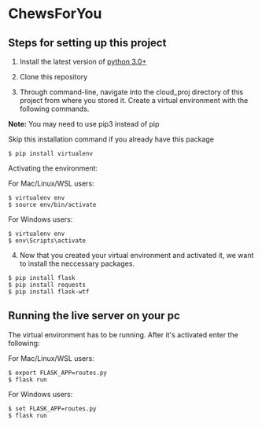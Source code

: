 # ChewsForYou

## Steps for setting up this project

1. Install the latest version of [python 3.0+](https://www.python.org/downloads/)

2. Clone this repository



3. Through command-line, navigate into the cloud_proj directory of this project from where you stored it. Create a virtual environment with the following commands.

**Note:** You may need to use pip3 instead of pip

Skip this installation command if you already have this package
```
$ pip install virtualenv
```

Activating the environment:

For Mac/Linux/WSL users:
```
$ virtualenv env
$ source env/bin/activate
```
For Windows users:
```
$ virtualenv env
$ env\Scripts\activate
```


4. Now that you created your virtual environment and activated it, we want to install the neccessary packages.

```
$ pip install flask
$ pip install requests
$ pip install flask-wtf
```

## Running the live server on your pc

The virtual environment has to be running. After it's activated enter the following:

For Mac/Linux/WSL users:
```
$ export FLASK_APP=routes.py
$ flask run
```

For Windows users:
```
$ set FLASK_APP=routes.py
$ flask run
```
